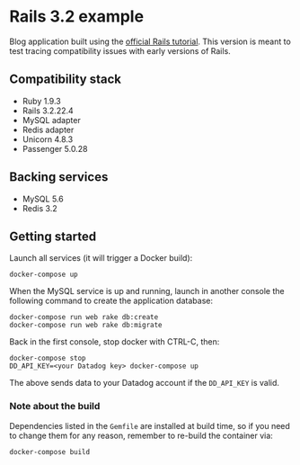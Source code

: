 # Rails 3.2 example

Blog application built using the [official Rails tutorial][1]. This version is meant to test
tracing compatibility issues with early versions of Rails.

[1]: http://guides.rubyonrails.org/getting_started.html

## Compatibility stack

* Ruby 1.9.3
* Rails 3.2.22.4
* MySQL adapter
* Redis adapter
* Unicorn 4.8.3
* Passenger 5.0.28

## Backing services

* MySQL 5.6
* Redis 3.2

## Getting started

Launch all services (it will trigger a Docker build):

    docker-compose up

When the MySQL service is up and running, launch in another console the following
command to create the application database:

    docker-compose run web rake db:create
    docker-compose run web rake db:migrate

Back in the first console, stop docker with CTRL-C, then:

    docker-compose stop
    DD_API_KEY=<your Datadog key> docker-compose up

The above sends data to your Datadog account if the ``DD_API_KEY`` is valid.

### Note about the build

Dependencies listed in the ``Gemfile`` are installed at build time, so if you need to change
them for any reason, remember to re-build the container via:

    docker-compose build
